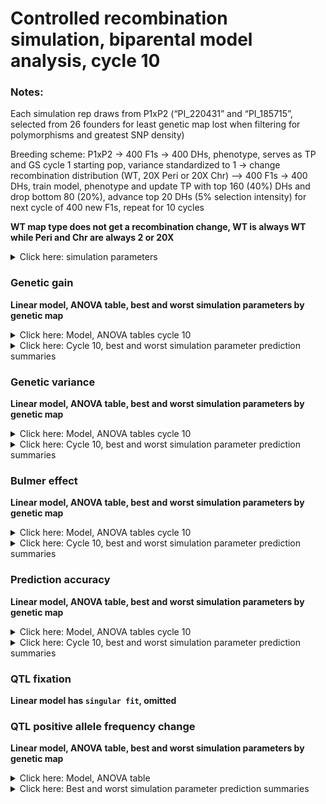 Controlled recombination simulation, biparental model analysis, cycle 10
================

### Notes:

Each simulation rep draws from P1xP2 (“PI\_220431” and “PI\_185715”,
selected from 26 founders for least genetic map lost when filtering for
polymorphisms and greatest SNP density)

Breeding scheme: P1xP2 -&gt; 400 F1s -&gt; 400 DHs, phenotype, serves as
TP and GS cycle 1 starting pop, variance standardized to 1 -&gt; change
recombination distribution (WT, 20X Peri or 20X Chr) –&gt; 400 F1s -&gt;
400 DHs, train model, phenotype and update TP with top 160 (40%) DHs and
drop bottom 80 (20%), advance top 20 DHs (5% selection intensity) for
next cycle of 400 new F1s, repeat for 10 cycles

**WT map type does not get a recombination change, WT is always WT while
Peri and Chr are always 2 or 20X**

<details>
<summary>
Click here: simulation parameters
</summary>

#### Variables:

**Recombination:** WT, 2X or 20X  
**Genetic map change:** WT, Pericentromere or Chromosome  
**Repulsion:** 3:4 **Heritability:** 0.2 or 0.8  
**QTL per Chr:** 2 or 200  
**Relationship matrix:** genomewide or causal variant

#### Load packages and data

``` r
library(tidyverse)
library(data.table)
library(kableExtra)
library(ggsci)
library(gt)
library(lme4)
library(emmeans)
library(car)
library(broom.mixed)

# anova and summary plot functions
source("/Users/ellietaagen/Desktop/github/cr_simulation/Functions/master_functions/summary_stats_anova.R")
source("/Users/ellietaagen/Desktop/github/cr_simulation/Results/table_view_function.R")

gg <- fread("/Users/ellietaagen/Desktop/github/cr_simulation/Results/BP_F_master_results_csv/bp_gg.csv") %>% as.data.frame()
gv <- fread("/Users/ellietaagen/Desktop/github/cr_simulation/Results/BP_F_master_results_csv/bp_gv.csv") %>% as.data.frame()
pa <- fread("/Users/ellietaagen/Desktop/github/cr_simulation/Results/BP_F_master_results_csv/bp_pa.csv") %>% as.data.frame()
be <- fread("/Users/ellietaagen/Desktop/github/cr_simulation/Results/BP_F_master_results_csv/bp_be.csv") %>% as.data.frame()
# be `value` is 2-fold higher than it should be (ASR does not know how to treat VarA/GenicVarA for DH)
be$value <- be$value/2
qtl <- fread("/Users/ellietaagen/Desktop/github/cr_simulation/Results/BP_F_master_results_csv/bp_qtl.csv") %>% as.data.frame()
qtl_af <- fread("/Users/ellietaagen/Desktop/github/cr_simulation/Results/BP_F_master_results_csv/bp_qtl_af.csv") %>% as.data.frame()
```

**Data frames**

gg: population’s genetic gain  
gv: additive genetic variance of population  
pa: prediction accuracy of genomic selection  
be: Bulmer effect (varA/genicVarA)  
qtl: positive and negative effect QTL fixation ratio  
qtl\_af: change in QTL negative allele frequency, subset by small (Q1),
medium, or large (Q3) effect size

**Columns**

**rep** is 1:number of reps simulation was run  
**cycle** designates founder / burnin (0), and GS cycle 1:10  
**value** is the raw response variable measurement, (or average after
summary function, grouped by legend and cycle, of all rep)  
**Matrix** is the relationship matrix used in RRBLUP, genomewide or
causal variant  
**Pop** is the full founder set (F) or biparental (bp)  
**Recombination** is the scale of map change, 2 or 20X  
**H2** is the broad sense heritability  
**QTL** is the number of QTL per chromosome  
**Map\_Type** is the WT, Pericentromere, or Chromosome-wide change to
the genetic map, given a Recombination scale  
**Repulsion** is 1:5 representing different coupling and replusion
ratios

-   3: Random 1/2 of additive effect signs are positive and 1/2 are
    negative for QTL

-   4: 1/2 of additive effect signs are positive and 1/2 are negative
    for QTL, alternating positive or negative each QTL

</details>

### Genetic gain

**Linear model, ANOVA table, best and worst simulation parameters by
genetic map**

<details>
<summary>
Click here: Model, ANOVA tables cycle 10
</summary>

**Note:** filtered for cycle 6 or cycle 10 observations. See .Rmd file
for code.

`response variable ~ (map type + recombination + QTL per Chr + H2 + repulsion + matrix )^2 + (1|rep)`

ANOVA table, cycle 10:

    ## Analysis of Deviance Table (Type II Wald chisquare tests)
    ## 
    ## Response: value
    ##                              Chisq Df Pr(>Chisq)    
    ## Map_type                   90.4656  2  < 2.2e-16 ***
    ## Recombination              30.0681  1  4.171e-08 ***
    ## QTL                     16679.3681  1  < 2.2e-16 ***
    ## H2                      20842.2336  1  < 2.2e-16 ***
    ## Repulsion                 354.4075  1  < 2.2e-16 ***
    ## Matrix                    426.0064  1  < 2.2e-16 ***
    ## Map_type:Recombination     10.3074  2   0.005778 ** 
    ## Map_type:QTL               64.0484  2  1.236e-14 ***
    ## Map_type:H2               102.5087  2  < 2.2e-16 ***
    ## Map_type:Repulsion         18.9383  2  7.720e-05 ***
    ## Map_type:Matrix            19.0547  2  7.283e-05 ***
    ## Recombination:QTL          20.2427  1  6.821e-06 ***
    ## Recombination:H2           55.2545  1  1.059e-13 ***
    ## Recombination:Repulsion     2.1070  1   0.146625    
    ## Recombination:Matrix       38.4279  1  5.681e-10 ***
    ## QTL:H2                   6427.6264  1  < 2.2e-16 ***
    ## QTL:Repulsion             131.3926  1  < 2.2e-16 ***
    ## QTL:Matrix                  1.0763  1   0.299533    
    ## H2:Repulsion               57.5743  1  3.255e-14 ***
    ## H2:Matrix                  40.6544  1  1.817e-10 ***
    ## Repulsion:Matrix           68.2795  1  < 2.2e-16 ***
    ## ---
    ## Signif. codes:  0 '***' 0.001 '**' 0.01 '*' 0.05 '.' 0.1 ' ' 1

</details>
<details>
<summary>
Click here: Cycle 10, best and worst simulation parameter prediction
summaries
</summary>

#### Cycle 10, WT map

![](master_results_ASR_BP_models_cycle10_files/figure-gfm/unnamed-chunk-3-1.png)<!-- -->![](master_results_ASR_BP_models_cycle10_files/figure-gfm/unnamed-chunk-3-2.png)<!-- -->

#### Cycle 10, Pericentromere map

![](master_results_ASR_BP_models_cycle10_files/figure-gfm/unnamed-chunk-4-1.png)<!-- -->![](master_results_ASR_BP_models_cycle10_files/figure-gfm/unnamed-chunk-4-2.png)<!-- -->

#### Cycle 10, Chromosome map

![](master_results_ASR_BP_models_cycle10_files/figure-gfm/unnamed-chunk-5-1.png)<!-- -->![](master_results_ASR_BP_models_cycle10_files/figure-gfm/unnamed-chunk-5-2.png)<!-- -->

</details>

### Genetic variance

**Linear model, ANOVA table, best and worst simulation parameters by
genetic map**

<details>
<summary>
Click here: Model, ANOVA tables cycle 10
</summary>

**Note:** filtered for cycle 6 or cycle 10 observations. See .Rmd file
for code.

`response variable ~ (map type + recombination + QTL per Chr + H2 + repulsion + matrix )^2 + (1|rep)`

ANOVA table, cycle 10:

    ## Analysis of Deviance Table (Type II Wald chisquare tests)
    ## 
    ## Response: value
    ##                             Chisq Df Pr(>Chisq)    
    ## Map_type                 976.9887  2  < 2.2e-16 ***
    ## Recombination            366.3512  1  < 2.2e-16 ***
    ## QTL                     8976.5948  1  < 2.2e-16 ***
    ## H2                      1836.9323  1  < 2.2e-16 ***
    ## Repulsion                 97.9377  1  < 2.2e-16 ***
    ## Matrix                   688.3416  1  < 2.2e-16 ***
    ## Map_type:Recombination   293.9275  2  < 2.2e-16 ***
    ## Map_type:QTL             485.1675  2  < 2.2e-16 ***
    ## Map_type:H2               57.6503  2  3.030e-13 ***
    ## Map_type:Repulsion        17.5359  2  0.0001556 ***
    ## Map_type:Matrix           21.8141  2  1.833e-05 ***
    ## Recombination:QTL        196.3704  1  < 2.2e-16 ***
    ## Recombination:H2           5.5333  1  0.0186584 *  
    ## Recombination:Repulsion    0.1950  1  0.6587502    
    ## Recombination:Matrix       0.3303  1  0.5655003    
    ## QTL:H2                   171.8669  1  < 2.2e-16 ***
    ## QTL:Repulsion              5.7729  1  0.0162755 *  
    ## QTL:Matrix               199.4318  1  < 2.2e-16 ***
    ## H2:Repulsion              10.6716  1  0.0010879 ** 
    ## H2:Matrix                275.4566  1  < 2.2e-16 ***
    ## Repulsion:Matrix           1.2828  1  0.2573839    
    ## ---
    ## Signif. codes:  0 '***' 0.001 '**' 0.01 '*' 0.05 '.' 0.1 ' ' 1

</details>
<details>
<summary>
Click here: Cycle 10, best and worst simulation parameter prediction
summaries
</summary>

#### Cycle 10, WT map

![](master_results_ASR_BP_models_cycle10_files/figure-gfm/unnamed-chunk-8-1.png)<!-- -->![](master_results_ASR_BP_models_cycle10_files/figure-gfm/unnamed-chunk-8-2.png)<!-- -->

#### Cycle 10, Pericentromere map

![](master_results_ASR_BP_models_cycle10_files/figure-gfm/unnamed-chunk-9-1.png)<!-- -->![](master_results_ASR_BP_models_cycle10_files/figure-gfm/unnamed-chunk-9-2.png)<!-- -->

#### Cycle 10, Chromosome map

![](master_results_ASR_BP_models_cycle10_files/figure-gfm/unnamed-chunk-10-1.png)<!-- -->![](master_results_ASR_BP_models_cycle10_files/figure-gfm/unnamed-chunk-10-2.png)<!-- -->

</details>

### Bulmer effect

**Linear model, ANOVA table, best and worst simulation parameters by
genetic map**

<details>
<summary>
Click here: Model, ANOVA tables cycle 10
</summary>

**Note:** filtered for cycle 6 or cycle 10 observations. See .Rmd file
for code.

`response variable ~ (map type + recombination + QTL per Chr + H2 + repulsion + matrix )^2 + (1|rep)`

ANOVA table, cycle 10:

    ## Analysis of Deviance Table (Type II Wald chisquare tests)
    ## 
    ## Response: value
    ##                             Chisq Df Pr(>Chisq)    
    ## Map_type                 170.0048  2  < 2.2e-16 ***
    ## Recombination             53.7328  1  2.297e-13 ***
    ## QTL                     5332.8285  1  < 2.2e-16 ***
    ## H2                      1655.4458  1  < 2.2e-16 ***
    ## Repulsion               2921.8247  1  < 2.2e-16 ***
    ## Matrix                     2.4484  1    0.11765    
    ## Map_type:Recombination    54.9789  2  1.152e-12 ***
    ## Map_type:QTL               1.3626  2    0.50595    
    ## Map_type:H2                1.4549  2    0.48315    
    ## Map_type:Repulsion         3.8691  2    0.14449    
    ## Map_type:Matrix            1.0137  2    0.60240    
    ## Recombination:QTL          3.7613  1    0.05245 .  
    ## Recombination:H2           0.0017  1    0.96752    
    ## Recombination:Repulsion    0.9460  1    0.33075    
    ## Recombination:Matrix       0.3961  1    0.52909    
    ## QTL:H2                   140.0076  1  < 2.2e-16 ***
    ## QTL:Repulsion            489.3870  1  < 2.2e-16 ***
    ## QTL:Matrix                 2.6291  1    0.10492    
    ## H2:Repulsion             165.8936  1  < 2.2e-16 ***
    ## H2:Matrix                 15.7258  1  7.322e-05 ***
    ## Repulsion:Matrix           3.0878  1    0.07888 .  
    ## ---
    ## Signif. codes:  0 '***' 0.001 '**' 0.01 '*' 0.05 '.' 0.1 ' ' 1

</details>
<details>
<summary>
Click here: Cycle 10, best and worst simulation parameter prediction
summaries
</summary>

#### Cycle 10, WT map

![](master_results_ASR_BP_models_cycle10_files/figure-gfm/unnamed-chunk-13-1.png)<!-- -->![](master_results_ASR_BP_models_cycle10_files/figure-gfm/unnamed-chunk-13-2.png)<!-- -->

#### Cycle 10, Pericentromere map

![](master_results_ASR_BP_models_cycle10_files/figure-gfm/unnamed-chunk-14-1.png)<!-- -->![](master_results_ASR_BP_models_cycle10_files/figure-gfm/unnamed-chunk-14-2.png)<!-- -->

#### Cycle 10, Chromosome map

![](master_results_ASR_BP_models_cycle10_files/figure-gfm/unnamed-chunk-15-1.png)<!-- -->![](master_results_ASR_BP_models_cycle10_files/figure-gfm/unnamed-chunk-15-2.png)<!-- -->

</details>

### Prediction accuracy

**Linear model, ANOVA table, best and worst simulation parameters by
genetic map**

<details>
<summary>
Click here: Model, ANOVA tables cycle 10
</summary>

**Note:** filtered for cycle 6 or cycle 10 observations. See .Rmd file
for code.

`response variable ~ (map type + recombination + QTL per Chr + H2 + repulsion + matrix )^2 + (1|rep)`

    ## boundary (singular) fit: see help('isSingular')

ANOVA table, cycle 10:

    ## Analysis of Deviance Table (Type II Wald chisquare tests)
    ## 
    ## Response: value
    ##                             Chisq Df Pr(>Chisq)    
    ## Map_type                   6.8729  2  0.0321784 *  
    ## Recombination              0.4077  1  0.5231427    
    ## QTL                     3469.6834  1  < 2.2e-16 ***
    ## H2                      6358.1549  1  < 2.2e-16 ***
    ## Repulsion                 15.1990  1  9.675e-05 ***
    ## Matrix                    31.7715  1  1.734e-08 ***
    ## Map_type:Recombination     5.2613  2  0.0720305 .  
    ## Map_type:QTL              22.4868  2  1.309e-05 ***
    ## Map_type:H2                0.5673  2  0.7530181    
    ## Map_type:Repulsion         1.6146  2  0.4460616    
    ## Map_type:Matrix           26.5695  2  1.700e-06 ***
    ## Recombination:QTL          1.3946  1  0.2376259    
    ## Recombination:H2           1.4209  1  0.2332475    
    ## Recombination:Repulsion    0.0068  1  0.9343151    
    ## Recombination:Matrix       0.0005  1  0.9818378    
    ## QTL:H2                  1320.1832  1  < 2.2e-16 ***
    ## QTL:Repulsion             11.9847  1  0.0005364 ***
    ## QTL:Matrix                 2.1842  1  0.1394318    
    ## H2:Repulsion               0.0013  1  0.9708198    
    ## H2:Matrix                  6.0854  1  0.0136307 *  
    ## Repulsion:Matrix           2.1714  1  0.1406024    
    ## ---
    ## Signif. codes:  0 '***' 0.001 '**' 0.01 '*' 0.05 '.' 0.1 ' ' 1

</details>
<details>
<summary>
Click here: Cycle 10, best and worst simulation parameter prediction
summaries
</summary>

#### Cycle 10, WT map

![](master_results_ASR_BP_models_cycle10_files/figure-gfm/unnamed-chunk-18-1.png)<!-- -->![](master_results_ASR_BP_models_cycle10_files/figure-gfm/unnamed-chunk-18-2.png)<!-- -->

#### Cycle 10, Pericentromere map

![](master_results_ASR_BP_models_cycle10_files/figure-gfm/unnamed-chunk-19-1.png)<!-- -->![](master_results_ASR_BP_models_cycle10_files/figure-gfm/unnamed-chunk-19-2.png)<!-- -->

#### Cycle 10, Chromosome map

![](master_results_ASR_BP_models_cycle10_files/figure-gfm/unnamed-chunk-20-1.png)<!-- -->![](master_results_ASR_BP_models_cycle10_files/figure-gfm/unnamed-chunk-20-2.png)<!-- -->

</details>

### QTL fixation

**Linear model has `singular fit`, omitted**

### QTL positive allele frequency change

**Linear model, ANOVA table, best and worst simulation parameters by
genetic map**

<details>
<summary>
Click here: Model, ANOVA table
</summary>

**Note:** total cycle change observations. See .Rmd file for code.

`response variable ~ (map type + recombination + QTL per Chr + H2 + repulsion + matrix + allele)^2 + (1|rep)`

ANOVA table:

    ## Analysis of Deviance Table (Type II Wald chisquare tests)
    ## 
    ## Response: value
    ##                              Chisq Df Pr(>Chisq)    
    ## Map_type                9.1669e+00  2  0.0102195 *  
    ## Recombination           8.4620e-01  1  0.3576331    
    ## QTL                     1.3679e+05  1  < 2.2e-16 ***
    ## H2                      5.4466e+03  1  < 2.2e-16 ***
    ## Repulsion               2.1079e+03  1  < 2.2e-16 ***
    ## Matrix                  3.2319e+03  1  < 2.2e-16 ***
    ## Allele                  4.6420e+04  2  < 2.2e-16 ***
    ## Map_type:Recombination  7.1000e-03  2  0.9964539    
    ## Map_type:QTL            3.0601e+00  2  0.2165210    
    ## Map_type:H2             9.6276e+00  2  0.0081169 ** 
    ## Map_type:Repulsion      2.0892e+01  2  2.907e-05 ***
    ## Map_type:Matrix         5.8024e+00  2  0.0549581 .  
    ## Map_type:Allele         5.8816e+00  4  0.2081682    
    ## Recombination:QTL       2.8500e-02  1  0.8658609    
    ## Recombination:H2        1.0000e-04  1  0.9928810    
    ## Recombination:Repulsion 5.0876e+00  1  0.0240979 *  
    ## Recombination:Matrix    9.8014e+00  1  0.0017437 ** 
    ## Recombination:Allele    4.7340e+00  2  0.0937600 .  
    ## QTL:H2                  3.5671e+03  1  < 2.2e-16 ***
    ## QTL:Repulsion           7.5600e-02  1  0.7833993    
    ## QTL:Matrix              3.1310e+03  1  < 2.2e-16 ***
    ## QTL:Allele              1.4792e+04  2  < 2.2e-16 ***
    ## H2:Repulsion            8.8426e+00  1  0.0029427 ** 
    ## H2:Matrix               1.2605e+01  1  0.0003846 ***
    ## H2:Allele               6.4655e+02  2  < 2.2e-16 ***
    ## Repulsion:Matrix        2.9290e+02  1  < 2.2e-16 ***
    ## Repulsion:Allele        7.8737e+02  2  < 2.2e-16 ***
    ## Matrix:Allele           7.5260e+02  2  < 2.2e-16 ***
    ## ---
    ## Signif. codes:  0 '***' 0.001 '**' 0.01 '*' 0.05 '.' 0.1 ' ' 1

</details>
<details>
<summary>
Click here: Best and worst simulation parameter prediction summaries
</summary>

#### WT map

![](master_results_ASR_BP_models_cycle10_files/figure-gfm/unnamed-chunk-23-1.png)<!-- -->![](master_results_ASR_BP_models_cycle10_files/figure-gfm/unnamed-chunk-23-2.png)<!-- -->

#### Pericentromere map

![](master_results_ASR_BP_models_cycle10_files/figure-gfm/unnamed-chunk-24-1.png)<!-- -->![](master_results_ASR_BP_models_cycle10_files/figure-gfm/unnamed-chunk-24-2.png)<!-- -->

#### Chromosome map

![](master_results_ASR_BP_models_cycle10_files/figure-gfm/unnamed-chunk-25-1.png)<!-- -->![](master_results_ASR_BP_models_cycle10_files/figure-gfm/unnamed-chunk-25-2.png)<!-- -->

</details>
